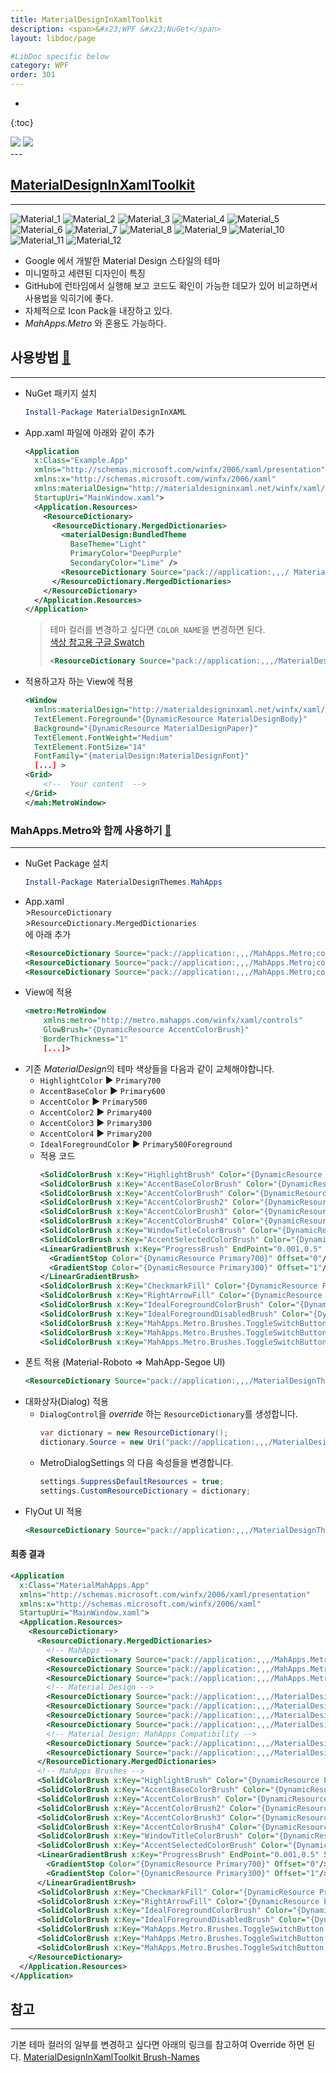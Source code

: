 ```yaml
---
title: MaterialDesignInXamlToolkit
description: <span>&#x23;WPF &#x23;NuGet</span>
layout: libdoc/page

#LibDoc specific below
category: WPF
order: 301
---
```

* 
{:toc}
<div align="left">
    <img src="https://img.shields.io/badge/WPF-512BD4?style=flat&logo=dotnet&logoColor=white"/>
    <img src="https://img.shields.io/badge/NuGet-004880?style=flat&logo=nuget&logoColor=white"/>
</div>
---

## [MaterialDesignInXamlToolkit](https://github.com/MaterialDesignInXAML/MaterialDesignInXamlToolkit)
---
![Material_1](/assets/docs/300_WPF/302/1.webp)
![Material_2](/assets/docs/300_WPF/302/2.webp)
![Material_3](/assets/docs/300_WPF/302/3.webp)
![Material_4](/assets/docs/300_WPF/302/4.webp)
![Material_5](/assets/docs/300_WPF/302/5.webp)
![Material_6](/assets/docs/300_WPF/302/6.webp)
![Material_7](/assets/docs/300_WPF/302/7.webp)
![Material_8](/assets/docs/300_WPF/302/8.webp)
![Material_9](/assets/docs/300_WPF/302/9.webp)
![Material_10](/assets/docs/300_WPF/302/10.webp)
![Material_11](/assets/docs/300_WPF/302/11.webp)
![Material_12](/assets/docs/300_WPF/302/12.webp)

* Google 에서 개발한 Material Design 스타일의 테마
* 미니멀하고 세련된 디자인이 특징
* GitHub에 런타임에서 실행해 보고 코드도 확인이 가능한 데모가 있어
비교하면서 사용법을 익히기에 좋다.
* 자체적으로 Icon Pack을 내장하고 있다.
* *MahApps.Metro* 와 혼용도 가능하다. 

## 사용방법 [🔗](https://github.com/MaterialDesignInXAML/MaterialDesignInXamlToolkit/wiki/Getting-Started)
---
* NuGet 패키지 설치
    ```powershell
    Install-Package MaterialDesignInXAML
    ```
* App.xaml 파일에 아래와 같이 추가
    ```xml
    <Application 
      x:Class="Example.App"
      xmlns="http://schemas.microsoft.com/winfx/2006/xaml/presentation"
      xmlns:x="http://schemas.microsoft.com/winfx/2006/xaml"
      xmlns:materialDesign="http://materialdesigninxaml.net/winfx/xaml/themes"
      StartupUri="MainWindow.xaml">
      <Application.Resources>
        <ResourceDictionary>
          <ResourceDictionary.MergedDictionaries>
            <materialDesign:BundledTheme 
              BaseTheme="Light" 
              PrimaryColor="DeepPurple" 
              SecondaryColor="Lime" />
            <ResourceDictionary Source="pack://application:,,,/ MaterialDesignThemes.Wpf;component/Themes/MaterialDesignTheme.     Defaults.xaml" /> 
          </ResourceDictionary.MergedDictionaries>
        </ResourceDictionary>
      </Application.Resources>
    </Application>
    ```
    > 테마 컬러를 변경하고 싶다면 `COLOR_NAME`을 변경하면 된다.<br/>
    > [색상 참고용 구글 Swatch](https://www.google.com/design/spec/style/color.html#color-color-palette)
    > ```xml
    > <ResourceDictionary Source="pack://application:,,,/MaterialDesignColors;component/Themes/Recommended/Primary/MaterialDesignColor.COLOR_NAME.xaml" /> <ResourceDictionary Source="pack://application:,,,/MaterialDesignColors;component/Themes/Recommended/Accent/MaterialDesignColor.COLOR_NAME.xaml" />
    > ```


* 적용하고자 하는 View에 적용
    ```xml
    <Window 
      xmlns:materialDesign="http://materialdesigninxaml.net/winfx/xaml/themes"
      TextElement.Foreground="{DynamicResource MaterialDesignBody}"
      Background="{DynamicResource MaterialDesignPaper}"
      TextElement.FontWeight="Medium"
      TextElement.FontSize="14"
      FontFamily="{materialDesign:MaterialDesignFont}"
      [...] >
    <Grid>
        <!--  Your content  -->
    </Grid>
    </mah:MetroWindow>
    ```
    
### MahApps.Metro와 함께 사용하기 [🔗](https://github.com/MaterialDesignInXAML/MaterialDesignInXamlToolkit/wiki/MahApps.Metro-integration)
---
* NuGet Package 설치
    ```powershell
    Install-Package MaterialDesignThemes.MahApps
    ```
* App.xaml<br/>
\>`ResourceDictionary`<br/>
\>`ResourceDictionary.MergedDictionaries`<br/>
에 아래 추가
    ```xml
    <ResourceDictionary Source="pack://application:,,,/MahApps.Metro;component/Styles/Controls.xaml" />
    <ResourceDictionary Source="pack://application:,,,/MahApps.Metro;component/Styles/Fonts.xaml" />
    <ResourceDictionary Source="pack://application:,,,/MahApps.Metro;component/Styles/Themes/Light.Blue.xaml" />
    ```
* View에 적용
    ```xml
    <metro:MetroWindow
        xmlns:metro="http://metro.mahapps.com/winfx/xaml/controls"
        GlowBrush="{DynamicResource AccentColorBrush}"
        BorderThickness="1"
        [...]>
    ```
* 기존 *MaterialDesign*의 테마 색상들을 다음과 같이 교체해야합니다.
    * `HighlightColor`        ▶ `Primary700`
    * `AccentBaseColor`       ▶ `Primary600`
    * `AccentColor`           ▶ `Primary500`
    * `AccentColor2`          ▶ `Primary400`
    * `AccentColor3`          ▶ `Primary300`
    * `AccentColor4`          ▶ `Primary200`
    * `IdealForegroundColor`  ▶ `Primary500Foreground`
    * 적용 코드
        ```xml
        <SolidColorBrush x:Key="HighlightBrush" Color="{DynamicResource Primary700}"/>
        <SolidColorBrush x:Key="AccentBaseColorBrush" Color="{DynamicResource Primary600}" />
        <SolidColorBrush x:Key="AccentColorBrush" Color="{DynamicResource Primary500}"/>
        <SolidColorBrush x:Key="AccentColorBrush2" Color="{DynamicResource Primary400}"/>
        <SolidColorBrush x:Key="AccentColorBrush3" Color="{DynamicResource Primary300}"/>
        <SolidColorBrush x:Key="AccentColorBrush4" Color="{DynamicResource Primary200}"/>
        <SolidColorBrush x:Key="WindowTitleColorBrush" Color="{DynamicResource Primary700}"/>
        <SolidColorBrush x:Key="AccentSelectedColorBrush" Color="{DynamicResource Primary500Foreground}"/>
        <LinearGradientBrush x:Key="ProgressBrush" EndPoint="0.001,0.5" StartPoint="1.002,0.5">
          <GradientStop Color="{DynamicResource Primary700}" Offset="0"/>
          <GradientStop Color="{DynamicResource Primary300}" Offset="1"/>
        </LinearGradientBrush>
        <SolidColorBrush x:Key="CheckmarkFill" Color="{DynamicResource Primary500}"/>
        <SolidColorBrush x:Key="RightArrowFill" Color="{DynamicResource Primary500}"/>
        <SolidColorBrush x:Key="IdealForegroundColorBrush" Color="{DynamicResource Primary500Foreground}"/>
        <SolidColorBrush x:Key="IdealForegroundDisabledBrush" Color="{DynamicResource Primary500}" Opacity="0.4"/>
        <SolidColorBrush x:Key="MahApps.Metro.Brushes.ToggleSwitchButton.OnSwitchBrush.Win10" Color="{DynamicResource Primary500}" />
        <SolidColorBrush x:Key="MahApps.Metro.Brushes.ToggleSwitchButton.OnSwitchMouseOverBrush.Win10" Color="{DynamicResource Primary400}" />
        <SolidColorBrush x:Key="MahApps.Metro.Brushes.ToggleSwitchButton.ThumbIndicatorCheckedBrush.Win10" Color="{DynamicResource Primary500Foreground}" />
        ```
* 폰트 적용 (Material-Roboto => MahApp-Segoe UI)
    ```xml
    <ResourceDictionary Source="pack://application:,,,/MaterialDesignThemes.MahApps;component/Themes/MaterialDesignTheme.MahApps.Fonts.xaml" />
    ```
* 대화상자(Dialog) 적용
  * `DialogControl`을 *override* 하는 `ResourceDictionary`를 생성합니다.
    ```csharp
    var dictionary = new ResourceDictionary();
    dictionary.Source = new Uri("pack://application:,,,/MaterialDesignThemes.MahApps;component/Themes/MaterialDesignTheme.MahApps.Dialogs.xaml");
    ```
  * MetroDialogSettings 의 다음 속성들을 변경합니다.
    ```csharp
    settings.SuppressDefaultResources = true;
    settings.CustomResourceDictionary = dictionary;
    ```
* FlyOut UI 적용
    ```xml
    <ResourceDictionary Source="pack://application:,,,/MaterialDesignThemes.MahApps;component/Themes/MaterialDesignTheme.MahApps.Flyout.xaml" />
    ```

#### 최종 결과

```xml
<Application 
  x:Class="MaterialMahApps.App"
  xmlns="http://schemas.microsoft.com/winfx/2006/xaml/presentation"
  xmlns:x="http://schemas.microsoft.com/winfx/2006/xaml"
  StartupUri="MainWindow.xaml">
  <Application.Resources>
    <ResourceDictionary>
      <ResourceDictionary.MergedDictionaries>
        <!-- MahApps -->
        <ResourceDictionary Source="pack://application:,,,/MahApps.Metro;component/Styles/Controls.xaml" />
        <ResourceDictionary Source="pack://application:,,,/MahApps.Metro;component/Styles/Fonts.xaml" />
        <ResourceDictionary Source="pack://application:,,,/MahApps.Metro;component/Styles/Themes/Light.Blue.xaml" />
        <!-- Material Design -->
        <ResourceDictionary Source="pack://application:,,,/MaterialDesignThemes.Wpf;component/Themes/MaterialDesignTheme.Light.xaml" />
        <ResourceDictionary Source="pack://application:,,,/MaterialDesignThemes.Wpf;component/Themes/MaterialDesignTheme.Defaults.xaml" />
        <ResourceDictionary Source="pack://application:,,,/MaterialDesignColors;component/Themes/Recommended/Primary/MaterialDesignColor.DeepPurple.xaml" />
        <ResourceDictionary Source="pack://application:,,,/MaterialDesignColors;component/Themes/Recommended/Accent/MaterialDesignColor.Lime.xaml" />
        <!-- Material Design: MahApps Compatibility -->
        <ResourceDictionary Source="pack://application:,,,/MaterialDesignThemes.MahApps;component/Themes/MaterialDesignTheme.MahApps.Fonts.xaml" />
        <ResourceDictionary Source="pack://application:,,,/MaterialDesignThemes.MahApps;component/Themes/MaterialDesignTheme.MahApps.Flyout.xaml" />
      </ResourceDictionary.MergedDictionaries>
      <!-- MahApps Brushes -->
      <SolidColorBrush x:Key="HighlightBrush" Color="{DynamicResource Primary700}"/>
      <SolidColorBrush x:Key="AccentBaseColorBrush" Color="{DynamicResource Primary600}" />
      <SolidColorBrush x:Key="AccentColorBrush" Color="{DynamicResource Primary500}"/>
      <SolidColorBrush x:Key="AccentColorBrush2" Color="{DynamicResource Primary400}"/>
      <SolidColorBrush x:Key="AccentColorBrush3" Color="{DynamicResource Primary300}"/>
      <SolidColorBrush x:Key="AccentColorBrush4" Color="{DynamicResource Primary200}"/>
      <SolidColorBrush x:Key="WindowTitleColorBrush" Color="{DynamicResource Primary700}"/>
      <SolidColorBrush x:Key="AccentSelectedColorBrush" Color="{DynamicResource Primary500Foreground}"/>
      <LinearGradientBrush x:Key="ProgressBrush" EndPoint="0.001,0.5" StartPoint="1.002,0.5">
        <GradientStop Color="{DynamicResource Primary700}" Offset="0"/>
        <GradientStop Color="{DynamicResource Primary300}" Offset="1"/>
      </LinearGradientBrush>
      <SolidColorBrush x:Key="CheckmarkFill" Color="{DynamicResource Primary500}"/>
      <SolidColorBrush x:Key="RightArrowFill" Color="{DynamicResource Primary500}"/>
      <SolidColorBrush x:Key="IdealForegroundColorBrush" Color="{DynamicResource Primary500Foreground}"/>
      <SolidColorBrush x:Key="IdealForegroundDisabledBrush" Color="{DynamicResource Primary500}" Opacity="0.4"/>
      <SolidColorBrush x:Key="MahApps.Metro.Brushes.ToggleSwitchButton.OnSwitchBrush.Win10" Color="{DynamicResource Primary500}" />
      <SolidColorBrush x:Key="MahApps.Metro.Brushes.ToggleSwitchButton.OnSwitchMouseOverBrush.Win10" Color="{DynamicResource Primary400}" />
      <SolidColorBrush x:Key="MahApps.Metro.Brushes.ToggleSwitchButton.ThumbIndicatorCheckedBrush.Win10" Color="{DynamicResource Primary500Foreground}" />
    </ResourceDictionary>
  </Application.Resources>
</Application>
```

## 참고
---
기본 테마 컬러의 일부를 변경하고 싶다면 아래의 링크를 참고하여 Override 하면 된다.
[MaterialDesignInXamlToolkit Brush-Names](https://github.com/MaterialDesignInXAML/MaterialDesignInXamlToolkit/wiki/Brush-Names)